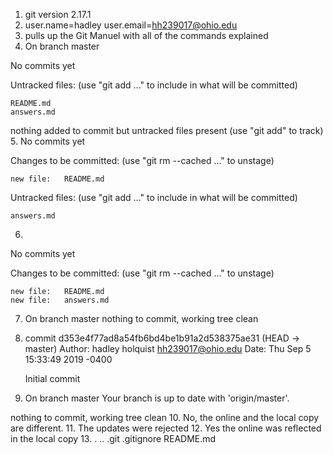 1. git version 2.17.1
2. user.name=hadley
user.email=hh239017@ohio.edu
3. pulls up the Git Manuel with all of the commands explained
4. On branch master

No commits yet

Untracked files:
  (use "git add <file>..." to include in what will be committed)

	README.md
	answers.md

nothing added to commit but untracked files present (use "git add" to track)
5. No commits yet

Changes to be committed:
  (use "git rm --cached <file>..." to unstage)

	new file:   README.md

Untracked files:
  (use "git add <file>..." to include in what will be committed)

	answers.md
6. 
No commits yet

Changes to be committed:
  (use "git rm --cached <file>..." to unstage)

	new file:   README.md
	new file:   answers.md
7. On branch master
nothing to commit, working tree clean
8. commit d353e4f77ad8a54fb6bd4be1b91a2d538375ae31 (HEAD -> master)
Author: hadley holquist <hh239017@ohio.edu>
Date:   Thu Sep 5 15:33:49 2019 -0400

    Initial commit
9. On branch master
Your branch is up to date with 'origin/master'.

nothing to commit, working tree clean
10. No, the online and the local copy are different.
11. The updates were rejected
12. Yes the online was reflected in the local copy
13. .  ..  .git  .gitignore  README.md
